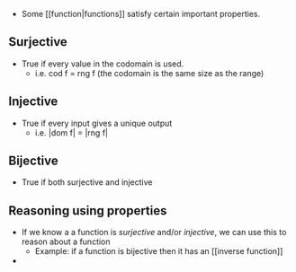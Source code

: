 - Some [[function|functions]] satisfy certain important properties.

## Surjective
- True if every value in the codomain is used.
	- i.e. cod f = rng f (the codomain is the same size as the range)

## Injective
- True if every input gives a unique output
	- i.e. |dom f| = |rng f|

## Bijective
- True if both surjective and injective

## Reasoning using properties
- If we know a a function is *surjective* and/or *injective*, we can use this to reason about a function
	- Example: if a function is bijective then it has an [[inverse function]]
- 